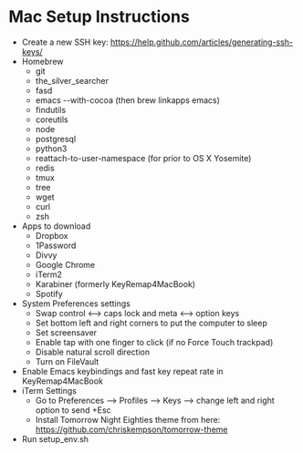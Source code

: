 Mac Setup Instructions
========
- Create a new SSH key: https://help.github.com/articles/generating-ssh-keys/
- Homebrew
  * git
  * the_silver_searcher
  * fasd
  * emacs --with-cocoa (then brew linkapps emacs)
  * findutils
  * coreutils
  * node
  * postgresql
  * python3
  * reattach-to-user-namespace (for prior to OS X Yosemite)
  * redis
  * tmux
  * tree
  * wget
  * curl
  * zsh
- Apps to download
  * Dropbox
  * 1Password
  * Divvy
  * Google Chrome
  * iTerm2
  * Karabiner (formerly KeyRemap4MacBook)
  * Spotify
- System Preferences settings
  * Swap control <--> caps lock and meta <--> option keys
  * Set bottom left and right corners to put the computer to sleep
  * Set screensaver
  * Enable tap with one finger to click (if no Force Touch trackpad)
  * Disable natural scroll direction
  * Turn on FileVault
- Enable Emacs keybindings and fast key repeat rate in KeyRemap4MacBook
- iTerm Settings
  * Go to Preferences --> Profiles --> Keys --> change left and right option to send +Esc
  * Install Tomorrow Night Eighties theme from here: https://github.com/chriskempson/tomorrow-theme
- Run setup_env.sh
